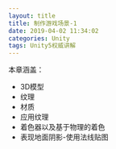 ```yaml
---
layout: title
title: 制作游戏场景-1
date: 2019-04-02 11:34:02
categories: Unity
tags: Unity5权威讲解
---
```

本章涵盖：
* 3D模型
* 纹理
* 材质
* 应用纹理
* 着色器以及基于物理的着色
* 表现地面阴影-使用法线贴图

<!--more-->
